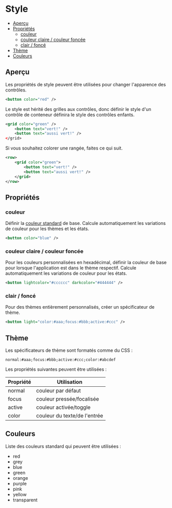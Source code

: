﻿# Style
* [Aperçu](#aperçu)
* [Propriétés](#propriétés)
	* [couleur](#couleur)
	* [couleur claire / couleur foncée](#couleur-claire--couleur-foncée)
	* [clair / foncé](#clair--foncé)
* [Thème](#thème)
* [Couleurs](#couleurs)



## Aperçu
Les propriétés de style peuvent être utilisées pour changer l'apparence des contrôles.

````xml
<button color="red" />
````

Le style est hérité des grilles aux contrôles, donc définir le style d'un contrôle de conteneur définira le style des contrôles enfants.

````xml
<grid color="green" />
    <button text="vert!" />
    <button text="aussi vert!" />
</grid>
````
Si vous souhaitez colorer une rangée, faites ce qui suit.
````xml
<row>
    <grid color="green">
	    <button text="vert!" />
	    <button text="aussi vert!" />
    </grid>
</row>
````



## Propriétés



### couleur
Définir la [couleur standard](#couleurs) de base. Calcule automatiquement les variations de couleur pour les thèmes et les états.

````xml
<button color="blue" />
````




### couleur claire / couleur foncée
Pour les couleurs personnalisées en hexadécimal, définir la couleur de base pour lorsque l'application est dans le thème respectif. Calcule automatiquement les variations de couleur pour les états.

````xml
<button lightcolor="#cccccc" darkcolor="#444444" />
````



### clair / foncé
Pour des thèmes entièrement personnalisés, créer un spécificateur de thème.

````xml
<button light="color:#aaa;focus:#bbb;active:#ccc" />
````



## Thème
Les spécificateurs de thème sont formatés comme du CSS :

````
normal:#aaa;focus:#bbb;active:#ccc;color:#abcdef
````

Les propriétés suivantes peuvent être utilisées :

Propriété | Utilisation
-------- | ---
normal   | couleur par défaut
focus    | couleur pressée/focalisée
active   | couleur activée/toggle
color    | couleur du texte/de l'entrée




## Couleurs
Liste des couleurs standard qui peuvent être utilisées :

* red
* grey
* blue
* green
* orange
* purple
* pink
* yellow
* transparent
